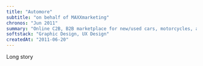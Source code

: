 ```yaml
---
title: "Automore"
subtitle: "on behalf of MAXXmarketing"
chronos: "Jun 2011"
summary: "Online C2B, B2B marketplace for new/used cars, motorcycles, and trucks."
softstack: "Graphic Design, UX Design"
createdAt: "2011-06-20"
---
```


Long story

